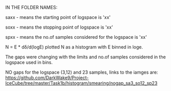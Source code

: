 IN THE FOLDER NAMES:

saxx - means the starting point of logspace is 'xx'

soxx - means the stopping point of logspace is 'xx'

spxx - means the no.of samples considered for the logspace is 'xx'


N = E * dδ/d(logE) plotted N as a histogram with E binned in loge.

The gaps were changing with the limits and no.of samples considered in the logspace used in bins.

NO gaps for the logspace (3,12) and 23 samples, links to the iamges are: https://github.com/DarkWake9/Project-IceCube/tree/master/Task1b/histogram/smearing/nogap_sa3_so12_sp23
